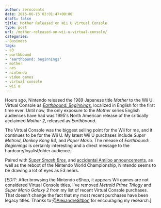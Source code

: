 ```yaml
---
author: zerocounts
date: 2015-06-15 03:01:47+00:00
draft: false
title: Mother Released on Wii U Virtual Console
type: post
url: /mother-released-on-wii-u-virtual-console/
categories:
- Business
tags:
- e3
- earthbound
- 'earthbound: beginnings'
- mother
- nes
- nintendo
- video games
- virtual console
- wii u
---
```


Hours ago, Nintendo released the 1989 Japanese title _Mother_ to the Wii U Virtual Console as _[Earthbound: Beginnings](https://m.youtube.com/watch?v=ttKkiEKqwuk)_, localized in English for the first time ever. Until now, the only exposure to the _Mother_ series English audiences have had was 1995's North American release of the critically acclaimed _Mother 2_, released as _Earthbound_.

The Virtual Console was the biggest selling point for the Wii for me, and it continues to be for the Wii U. My latest Wii U purchases include _Super Metroid_, _Donkey Kong 64_, and _Paper Mario_. The release of _Earthbound: Beginnings_ is certainly interesting and a direct message to the hardcore/loyalist/older audience.

Paired with _[Super Smash Bros.](https://m.youtube.com/watch?v=WWM-SCjIuNg)_ and [accidental Amiibo announcements](http://kotaku.com/image-of-new-animal-crossing-mario-maker-amiibo-emerge-1711264261), as well as the reboot of the Nintendo World Championship, Nintendo seems to be drawing a lot of eyes as E3 nears.

[_EDIT_: After browsing the Nintendo eShop, it appears Wii games are not considered Virtual Console titles. I've removed _Metroid Prime Trilogy_ and _Super Mario Galaxy 2_ from my list of recent Virtual Console purchases. That doesn't change the fact that my most recent purchases have been legacy titles. Thanks to [@AlexandreSitbon](http://www.twitter.com/AlexandreSitbon) for encouraging my research.]
